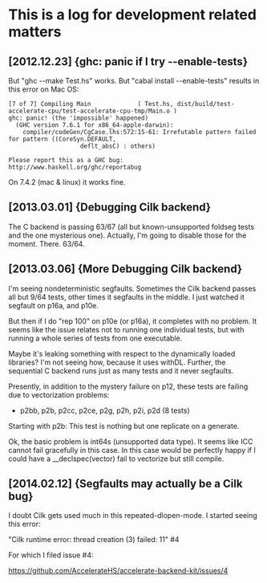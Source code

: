 

This is a log for development related matters
=============================================


[2012.12.23] {ghc: panic if I try --enable-tests} 
-------------------------------------------------

But "ghc --make Test.hs" works.  But "cabal install --enable-tests"
results in this error on Mac OS:

    [7 of 7] Compiling Main             ( Test.hs, dist/build/test-accelerate-cpu/test-accelerate-cpu-tmp/Main.o )
    ghc: panic! (the 'impossible' happened)
      (GHC version 7.6.1 for x86_64-apple-darwin):
	    compiler/codeGen/CgCase.lhs:572:15-61: Irrefutable pattern failed for pattern ((CoreSyn.DEFAULT,
					    deflt_absC) : others)

    Please report this as a GHC bug:  http://www.haskell.org/ghc/reportabug

On 7.4.2 (mac & linux) it works fine.



[2013.03.01] {Debugging Cilk backend}
-------------------------------------

The C backend is passing 63/67 (all but known-unsupported foldseg
tests and the one mysterious one).  Actually, I'm going to disable
those for the moment.  There.  63/64.


[2013.03.06] {More Debugging Cilk backend}
------------------------------------------

I'm seeing nondeterministic segfaults.  Sometimes the Cilk backend
passes all but 9/64 tests, other times it segfaults in the middle.
I just watched it segfault on p16a, and p10e.

But then if I do "rep 100" on p10e (or p16a), it completes with no
problem.  It seems like the issue relates not to running one
individual tests, but with running a whole series of tests from one
executable.  

Maybe it's leaking something with respect to the dynamically loaded
libraries?  I'm not seeing how, because it uses withDL.  Further, the
sequential C backend runs just as many tests and it never segfaults.

Presently, in addition to the mystery failure on p12, these tests are
failing due to vectorization problems:

 * p2bb, p2b, p2cc, p2ce, p2g, p2h, p2i, p2d (8 tests)
 
Starting with p2b:
  This test is nothing but one replicate on a generate.
  
Ok, the basic problem is int64s (unsupported data type).  It seems
like ICC cannot fail gracefully in this case.  In this case would be
perfectly happy if I could have a __declspec(vector) fail to vectorize
but still compile.

[2014.02.12] {Segfaults may actually be a Cilk bug}
----------------------------------------------------

I doubt Cilk gets used much in this repeated-dlopen-mode.  I started
seeing this error:

   "Cilk runtime error: thread creation (3) failed: 11" #4 

For which I filed issue #4:
   
   https://github.com/AccelerateHS/accelerate-backend-kit/issues/4


